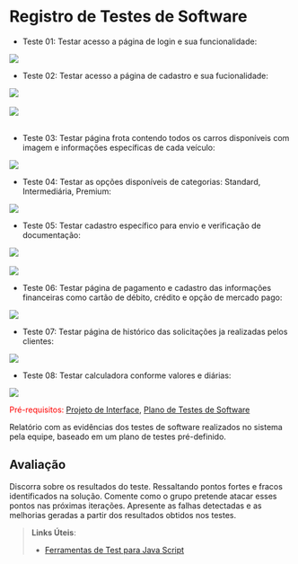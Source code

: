 # Registro de Testes de Software

- Teste 01:
Testar acesso a página de login e sua funcionalidade: 

<img src="img/req01.PNG"><BR>

- Teste 02: 
Testar acesso a página de cadastro e sua fucionalidade:

<img src="img/req02.PNG"><BR><BR>
<img src="img/req02.1.PNG"><BR><BR>

- Teste 03: 
Testar página frota contendo todos os carros disponíveis com imagem e informações específicas de cada veículo:

<img src="img/req03.PNG"><BR>


- Teste 04: 
Testar  as opções disponíveis de categorias: Standard, Intermediária, Premium:

<img src="img/req04.PNG"><BR>


- Teste 05: 
Testar cadastro específico para envio e verificação de documentação: 


<img src="img/req05.1.PNG"><BR><BR>
<img src="img/req05.PNG"><BR>


- Teste 06: 
Testar página de pagamento e  cadastro das informações financeiras como cartão de débito, crédito e opção de mercado pago:

<img src="img/req07.PNG"><BR>

- Teste 07: 
Testar página de histórico das solicitações ja realizadas pelos clientes:

<img src="img/req08.PNG"><BR>


- Teste 08: 
Testar calculadora conforme valores e diárias:

<img src="img/req09.PNG"><BR>






<span style="color:red">Pré-requisitos: <a href="3-Projeto de Interface.md"> Projeto de Interface</a></span>, <a href="8-Plano de Testes de Software.md"> Plano de Testes de Software</a>

Relatório com as evidências dos testes de software realizados no sistema pela equipe, baseado em um plano de testes pré-definido.

## Avaliação

Discorra sobre os resultados do teste. Ressaltando pontos fortes e fracos identificados na solução. Comente como o grupo pretende atacar esses pontos nas próximas iterações. Apresente as falhas detectadas e as melhorias geradas a partir dos resultados obtidos nos testes.

> **Links Úteis**:
> - [Ferramentas de Test para Java Script](https://geekflare.com/javascript-unit-testing/)